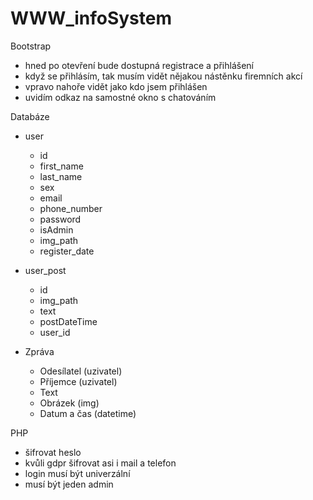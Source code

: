 # WWW_infoSystem
Bootstrap
- hned po otevření bude dostupná registrace a přihlášení
- když se přihlásím, tak musím vidět nějakou nástěnku firemních akcí
- vpravo nahoře vidět jako kdo jsem přihlášen
- uvidím odkaz na samostné okno s chatováním


Databáze
- user
  - id
  - first_name
  - last_name
  - sex
  - email
  - phone_number
  - password
  - isAdmin
  - img_path
  - register_date
    

- user_post
  - id
  - img_path
  - text
  - postDateTime
  - user_id

- Zpráva
  - Odesílatel (uzivatel)
  - Příjemce (uzivatel)
  - Text 
  - Obrázek (img)
  - Datum a čas (datetime)
  
PHP
- šifrovat heslo
- kvůli gdpr šifrovat asi i mail a telefon
- login musí být univerzální
- musí být jeden admin
